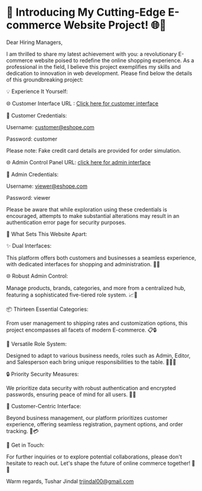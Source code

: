 # 🚀 Introducing My Cutting-Edge E-commerce Website Project! 🌐💼

Dear Hiring Managers,

I am thrilled to share my latest achievement with you: a revolutionary
E-commerce website poised to redefine the online shopping experience. As
a professional in the field, I believe this project exemplifies my
skills and dedication to innovation in web development. Please find
below the details of this groundbreaking project:

💡 Experience It Yourself:

🌐 Customer Interface URL : [<u>Click here for customer
interface</u>](http://35.222.118.99:8000/)

👥 Customer Credentials:

Username: customer@eshope.com

Password: customer

Please note: Fake credit card details are provided for order simulation.

🌐 Admin Control Panel URL: [<u>click here for admin
interface</u>](http://35.222.118.99:8080/)

👤 Admin Credentials:

Username: viewer@eshope.com

Password: viewer

Please be aware that while exploration using these credentials is
encouraged, attempts to make substantial alterations may result in an
authentication error page for security purposes.

🌟 What Sets This Website Apart:

✨ Dual Interfaces:

This platform offers both customers and businesses a seamless
experience, with dedicated interfaces for shopping and administration.
💼👥

🌐 Robust Admin Control:

Manage products, brands, categories, and more from a centralized hub,
featuring a sophisticated five-tiered role system. 📈💪

📦 Thirteen Essential Categories:

From user management to shipping rates and customization options, this
project encompasses all facets of modern E-commerce. 📋🔒

🔑 Versatile Role System:

Designed to adapt to various business needs, roles such as Admin,
Editor, and Salesperson each bring unique responsibilities to the table.
🤝🧑‍💼

🔒 Priority Security Measures:

We prioritize data security with robust authentication and encrypted
passwords, ensuring peace of mind for all users. 🔐💼

💼 Customer-Centric Interface:

Beyond business management, our platform prioritizes customer
experience, offering seamless registration, payment options, and order
tracking. 💬💳

💬 Get in Touch:

For further inquiries or to explore potential collaborations, please
don't hesitate to reach out. Let's shape the future of online commerce
together! 🌟🛒

Warm regards,
Tushar Jindal
trjindal00@gmail.com
